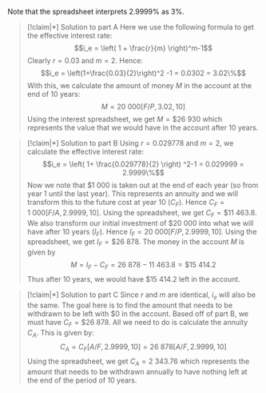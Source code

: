 Note that the spreadsheet interprets $2.9999\%$ as $3\%$.
>[!claim|*] Solution to part A
>Here we use the following formula to get the effective interest rate: $$i_e = \left(  1 + \frac{r}{m} \right)^m-1$$Clearly $r = 0.03$ and $m = 2$. Hence: $$i_e = \left(1+\frac{0.03}{2}\right)^2 -1 = 0.0302 = 3.02\%$$With this, we calculate the amount of money $M$ in the account at the end of $10$ years: $$M = 20\:000 [F/P,3.02,10] $$Using the interest spreadsheet, we get $M = \$26\:930$ which represents the value that we would have in the account after $10$ years.
>

>[!claim|*] Solution to part B
>Using $r = 0.029778$ and $m =2$, we calculate the effective interest rate: $$i_e = \left(  1+ \frac{0.029778}{2} \right) ^2-1 = 0.029999 = 2.9999\%$$Now we note that $\$1\:000$ is taken out at the end of each year (so from year $1$ until the last year). This represents an annuity and we will transform this to the future cost at year $10$ ($C_F$). Hence $C_F = 1\:000[F/A,2.9999,10]$. Using the spreadsheet, we get $C_F = \$11\:463.8$. We also transform our initial investment of $\$20\:000$ into what we will have after $10$ years ($I_F$). Hence $I_F = 20\:000[F/P,2.9999,10]$. Using the spreadsheet, we get $I_F = \$26\:878$. The money in the account $M$ is given by $$M = I_F - C_F = 26\:878 - 11\:463.8 = \$15\:414.2$$Thus after $10$ years, we would have $\$15\:414.2$ left in the account. 

>[!claim|*] Solution to part C
>Since $r$ and $m$ are identical, $i_e$ will also be the same. The goal here is to find the amount that needs to be withdrawn to be left with $\$0$ in the account. Based off of part B, we must have $C_F = \$26\:878$. All we need to do is calculate the annuity $C_A$. This is given by: $$C_A = C_F[A/F,2.9999,10] = 26\:878[A/F,2.9999,10]$$Using the spreadsheet, we get $C_A = 2\:343.76$ which represents the amount that needs to be withdrawn annually to have nothing left at the end of the period of $10$ years.


